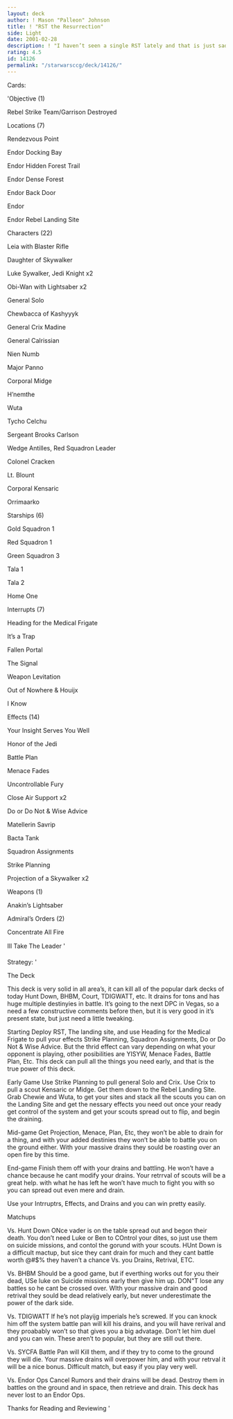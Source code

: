 ```yaml
---
layout: deck
author: ! Mason "Palleon" Johnson
title: ! "RST the Resurrection"
side: Light
date: 2001-02-28
description: ! "I haven’t seen a single RST lately and that is just sad, so I plan to bring the idea of this great deck back to the people of Decktech."
rating: 4.5
id: 14126
permalink: "/starwarsccg/deck/14126/"
---
```

Cards: 

'Objective (1)

Rebel Strike Team/Garrison Destroyed


Locations (7)

Rendezvous Point

Endor Docking Bay 

Endor Hidden Forest Trail

Endor Dense Forest

Endor Back Door

Endor

Endor Rebel Landing Site


Characters (22)

Leia with Blaster Rifle

Daughter of Skywalker

Luke Sywalker, Jedi Knight x2 

Obi-Wan with Lightsaber x2

General Solo

Chewbacca of Kashyyyk

General Crix Madine

General Calrissian

Nien Numb

Major Panno

Corporal Midge

H’nemthe

Wuta

Tycho Celchu

Sergeant Brooks Carlson

Wedge Antilles, Red Squadron Leader

Colonel Cracken

Lt. Blount

Corporal Kensaric

Orrimaarko


Starships (6)

Gold Squadron 1

Red Squadron 1

Green Squadron 3

Tala 1

Tala 2

Home One 


Interrupts (7)

Heading for the Medical Frigate

It’s a Trap

Fallen Portal 

The Signal

Weapon Levitation

Out of Nowhere & Houijx 

I Know


Effects (14)

Your Insight Serves You Well

Honor of the Jedi

Battle Plan

Menace Fades

Uncontrollable Fury

Close Air Support x2

Do or Do Not & Wise Advice

Matellerin Savrip 

Bacta Tank

Squadron Assignments

Strike Planning

Projection of a Skywalker x2


Weapons (1)

Anakin’s Lightsaber 


Admiral’s Orders (2)

Concentrate All Fire 

Ill Take The Leader  '

Strategy: '

The Deck


This deck is very solid in all area’s, it can kill all of the popular dark decks of today Hunt Down, BHBM, Court, TDIGWATT, etc. It drains for tons and has huge multiple destinyies in battle. It’s going to the next DPC in Vegas, so a need a few constructive comments before then, but it is very good in it’s present state, but just need a little tweaking.


Starting Deploy RST, The landing site, and use Heading for the Medical Frigate to pull your effects Strike Planning, Squadron Assignments, Do or Do Not & Wise Advice. But the thrid effect can vary depending on what your opponent is playing, other posibilities are YISYW, Menace Fades, Battle Plan, Etc. This deck can pull all the things you need early, and that is the true power of this deck. 


Early Game Use Strike Planning to pull general Solo and Crix. Use Crix to pull a scout Kensaric or Midge. Get them down to the Rebel Landing Site. Grab Chewie and Wuta, to get your sites and stack all the scouts you can on the Landing Site and get the nessary effects you need out once your ready get control of the system and get your scouts spread out to flip, and begin the draining. 


Mid-game Get Projection, Menace, Plan, Etc, they won’t be able to drain for a thing, and with your added destinies they won’t be able to battle you on the ground either. With your massive drains they sould be roasting over an open fire by this time. 


End-game Finish them off with your drains and battling. He won’t have a chance because he cant modify your drains. Your retrrval of scouts will be a great help. with what he has left he won’t have much to fight you with so you can spread out even mere and drain. 


Use your Intrruptrs, Effects, and Drains and you can win pretty easily.


Matchups

Vs. Hunt Down ONce vader is on the table spread out and begon their death. You don’t need Luke or Ben to COntrol your dites, so just use them on suicide missions, and contol the gorund with your scouts. HUnt Down is a difficult mactup, but sice they cant drain for much and they cant battle worth @#$% they haven’t a chance Vs. you Drains, Retrival, ETC.


Vs. BHBM Should be a good game, but if everthing works out for you their dead, USe luke on Suicide missions early then give him up. DON"T lose any battles so he cant be crossed over. WIth your massive drain and good retrival they sould be dead relatively early, but never underestimate the power of the dark side.


Vs. TDIGWATT If he’s not playijg imperials he’s screwed. If you can knock him off the system battle pan will kill his drains, and you will have rerival and they proabably won’t so that gives you a big advatage. Don’t let him duel and you can win. These aren’t to popular, but they are still out there. 


Vs. SYCFA Battle Pan will Kill them, and if they try to come to the ground they will die. Your massive drains will overpower him, and with your retrval it will be a nice bonus. Difficult match, but easy if you play very well. 


Vs. Endor Ops Cancel Rumors and their drains will be dead. Destroy them in battles on the ground and in space, then retrieve and drain. This deck has never lost to an Endor Ops. 


Thanks for Reading and Reviewing   '
